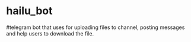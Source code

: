 # hailu_bot
#telegram bot that uses for uploading files to channel, posting messages and help users to download the file.
